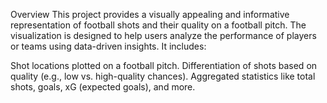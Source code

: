 Overview
This project provides a visually appealing and informative representation of football shots and their quality on a football pitch. The visualization is designed to help users analyze the performance of players or teams using data-driven insights. It includes:

Shot locations plotted on a football pitch.
Differentiation of shots based on quality (e.g., low vs. high-quality chances).
Aggregated statistics like total shots, goals, xG (expected goals), and more.
